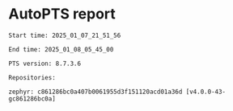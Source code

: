 # AutoPTS report

    Start time: 2025_01_07_21_51_56

    End time: 2025_01_08_05_45_00

    PTS version: 8.7.3.6

    Repositories:

	zephyr: c861286bc0a407b0061955d3f151120acd01a36d [v4.0.0-43-gc861286bc0a]
